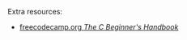 Extra resources:
- [freecodecamp.org *The C Beginner's Handbook*](https://www.freecodecamp.org/news/the-c-beginners-handbook/)
